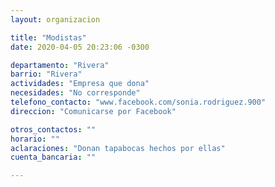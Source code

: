 ```yaml
---
layout: organizacion

title: "Modistas"
date: 2020-04-05 20:23:06 -0300

departamento: "Rivera"
barrio: "Rivera"
actividades: "Empresa que dona"
necesidades: "No corresponde"
telefono_contacto: "www.facebook.com/sonia.rodriguez.900"
direccion: "Comunicarse por Facebook"

otros_contactos: ""
horario: ""
aclaraciones: "Donan tapabocas hechos por ellas"
cuenta_bancaria: ""

---
```

